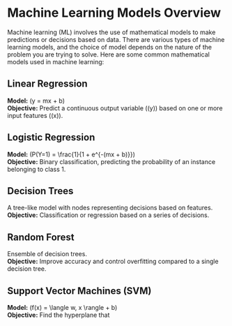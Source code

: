 # Machine Learning Models Overview

Machine learning (ML) involves the use of mathematical models to make predictions or decisions based on data. There are various types of machine learning models, and the choice of model depends on the nature of the problem you are trying to solve. Here are some common mathematical models used in machine learning:

## Linear Regression

**Model:** \(y = mx + b\)  
**Objective:** Predict a continuous output variable (\(y\)) based on one or more input features (\(x\)).

## Logistic Regression

**Model:** \(P(Y=1) = \frac{1}{1 + e^{-(mx + b)}}\)  
**Objective:** Binary classification, predicting the probability of an instance belonging to class 1.

## Decision Trees

A tree-like model with nodes representing decisions based on features.  
**Objective:** Classification or regression based on a series of decisions.

## Random Forest

Ensemble of decision trees.  
**Objective:** Improve accuracy and control overfitting compared to a single decision tree.

## Support Vector Machines (SVM)

**Model:** \(f(x) = \langle w, x \rangle + b\)  
**Objective:** Find the hyperplane that
